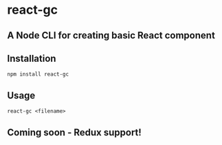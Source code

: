 # react-gc
## A Node CLI for creating basic React component

## Installation

`npm install react-gc`

## Usage

`react-gc <filename>`

## Coming soon  - Redux support!